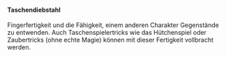 #### Taschendiebstahl

Fingerfertigkeit und die Fähigkeit, einem anderen Charakter Gegenstände zu entwenden. Auch Taschenspielertricks wie
das Hütchenspiel oder Zaubertricks (ohne echte Magie) können mit dieser Fertigkeit vollbracht werden.
